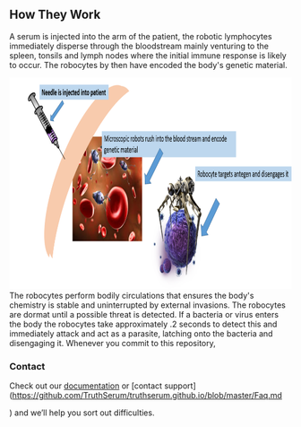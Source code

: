 ## How They Work

A serum is injected into the arm of the patient, the robotic lymphocytes immediately disperse through the bloodstream mainly venturing to the spleen, tonsils and lymph nodes where the initial immune response is likely to occur. The robocytes by then have encoded the body's genetic material.
<html>
<body>

<img src="img/Picture2.png" alt="HTW" width="850" height="377">

</body>
</html> 
The robocytes perform bodily circulations that ensures the body's chemistry is stable and uninterrupted by external invasions. The robocytes are dormat until a possible threat is detected. If a bacteria or virus enters the body the robocytes take approximately .2 seconds to detect this and immediately attack and act as a parasite, latching onto the bacteria and disengaging it.    Whenever you commit to this repository,



### Contact

 Check out our [documentation](https://www.cdc.gov/
) or [contact support](https://github.com/TruthSerum/truthserum.github.io/blob/master/Faq.md

) and we’ll help you sort out difficulties.
